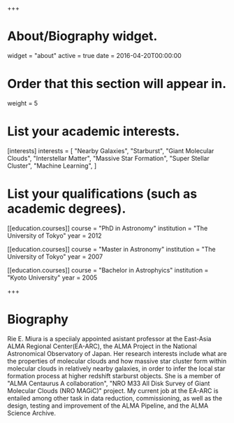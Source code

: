 +++
# About/Biography widget.
widget = "about"
active = true
date = 2016-04-20T00:00:00

# Order that this section will appear in.
weight = 5

# List your academic interests.
[interests]
  interests = [
    "Nearby Galaxies",
    "Starburst",
    "Giant Molecular Clouds",
    "Interstellar Matter",
    "Massive Star Formation",
    "Super Stellar Cluster",
    "Machine Learning",
  ]

# List your qualifications (such as academic degrees).
[[education.courses]]
  course = "PhD in Astronomy"
  institution = "The University of Tokyo"
  year = 2012

[[education.courses]]
  course = "Master in Astronomy"
  institution = "The University of Tokyo"
  year = 2007

[[education.courses]]
  course = "Bachelor in Astrophyics"
  institution = "Kyoto University"
  year = 2005
  
+++

# Biography

Rie E. Miura is a speciialy appointed asistant professor at the East-Asia ALMA Regional Center(EA-ARC), the ALMA Project in the National Astronomical Observatory of Japan. Her research interests include what are the properties of molecular clouds and how massive star cluster form within molecular clouds in relatively nearby galaxies, in order to infer the local star formation process at higher redshift starburst objects. She is a member of "ALMA Centaurus A collaboration", "NRO M33 All Disk Survey of Giant Molecular Clouds (NRO MAGiC)" project. My current job at the EA-ARC is entailed among other task in data reduction, commissioning, as well as the design, testing and improvement of the ALMA Pipeline, and the ALMA Science Archive. 
